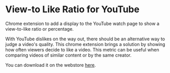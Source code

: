# View-to Like Ratio for YouTube
 
Chrome extension to add a display to the YouTube watch page to show a view-to-like ratio or percentage.
 
With YouTube dislikes on the way out, there should be an alternative way to judge a video's quality. This chrome extension brings a solution by showing how often viewers decide to like a video. This metric can be useful when comparing videos of similar content or by the same creator.

You can download it on the webstore [here](https://chrome.google.com/webstore/detail/view-like-ratio-for-youtu/lfckpofpbpnedmdplciiilidanpaoemn).
